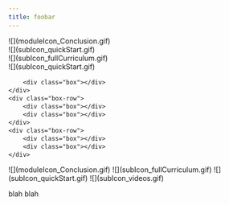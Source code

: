 ```yaml
---
title: foobar
---
```


<div class="boxer">
	<div class="box-row">
		<div class="box">
            <div class="box-top-row">
                <div class="big-box-top">![](moduleIcon_Conclusion.gif)</div>
            </div>
            <div class="box-bottom-row">
                <div class="small-box-bottom">![](subIcon_quickStart.gif)</div>
                <div class="small-box-bottom">![](subIcon_fullCurriculum.gif)</div>
                <div class="small-box-bottom">![](subIcon_quickStart.gif)</div>
            </div>
        </div>
            
		<div class="box"></div>
	</div>
	<div class="box-row">
		<div class="box"></div>
		<div class="box"></div>
	</div>
	<div class="box-row">
		<div class="box"></div>
		<div class="box"></div>
	</div>
</div>
 ![](moduleIcon_Conclusion.gif)
![](subIcon_fullCurriculum.gif)
![](subIcon_quickStart.gif)
![](subIcon_videos.gif)

blah blah
